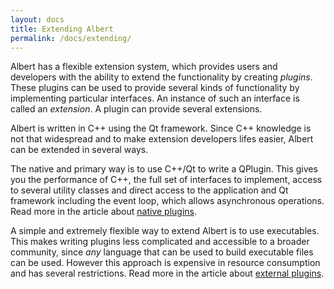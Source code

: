 ```yaml
---
layout: docs
title: Extending Albert
permalink: /docs/extending/
---
```



Albert has a flexible extension system, which provides users and developers with the ability to extend the functionality by creating *plugins*. These plugins can be used to provide several kinds of functionality by implementing particular interfaces. An instance of such an interface is called an *extension*. A plugin can provide several extensions.

Albert is written in C++ using the Qt framework. Since C++ knowledge is not that widespread and to make extension developers lifes easier, Albert can be extended in several ways.

The native and primary way is to use C++/Qt to write a QPlugin. This gives you the performance of C++, the full set of interfaces to implement, access to several utility classes and direct access to the application and Qt framework including the event loop, which allows asynchronous operations. Read more in the article about [native plugins](/docs/extending/native/).

A simple and extremely flexible way to extend Albert is to use executables. This makes writing plugins less complicated and accessible to a broader community, since *any* language that can be used to build executable files can be used. However this approach is expensive in resource consumption and has several restrictions. Read more in the article about [external plugins](/docs/extending/external/).
